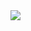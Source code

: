 
<img src="https://github-readme-stats-git-masterrstaa-rickstaa.vercel.app/api?username=trafficinc&show_icons=true&theme=gruvbox&count_private=true&include_all_commits=true&layout=compact&hide_rank=true&hide=issues,prs,contribs">

<!--
**trafficinc/trafficinc** is a ✨ _special_ ✨ repository because its `README.md` (this file) appears on your GitHub profile.

Here are some ideas to get you started:

- 🔭 I’m currently working on ...
- 🌱 I’m currently learning ...
- 👯 I’m looking to collaborate on ...
- 🤔 I’m looking for help with ...
- 💬 Ask me about ...
- 📫 How to reach me: ...
- 😄 Pronouns: ...
- ⚡ Fun fact: ...
-->
